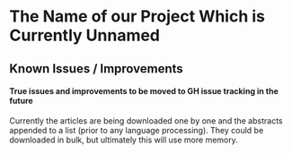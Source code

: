 # The Name of our Project Which is Currently Unnamed
## Known Issues / Improvements
#### True issues and improvements to be moved to GH issue tracking in the future
Currently the articles are being downloaded one by one and the abstracts appended to a list (prior to any language processing).  They could be downloaded in bulk, but ultimately this will use more memory.  
